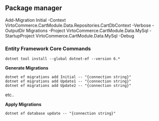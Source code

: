 
## Package manager 
Add-Migration Initial -Context VirtoCommerce.CartModule.Data.Repositories.CartDbContext  -Verbose -OutputDir Migrations -Project VirtoCommerce.CartModule.Data.MySql -StartupProject VirtoCommerce.CartModule.Data.MySql  -Debug



### Entity Framework Core Commands
```
dotnet tool install --global dotnet-ef --version 6.*
```

**Generate Migrations**

```
dotnet ef migrations add Initial -- "{connection string}"
dotnet ef migrations add Update1 -- "{connection string}"
dotnet ef migrations add Update2 -- "{connection string}"
```

etc..

**Apply Migrations**

`dotnet ef database update -- "{connection string}"`
